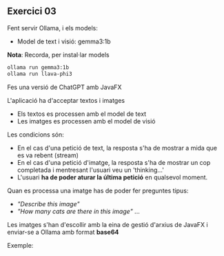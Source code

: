 ## Exercici 03

Fent servir Ollama, i els models:

- Model de text i visió: gemma3:1b

**Nota**: Recorda, per instal·lar models
```bash
ollama run gemma3:1b
ollama run llava-phi3
```

Fes una versió de ChatGPT amb JavaFX

L'aplicació ha d'acceptar textos i imatges

- Els textos es processen amb el model de text
- Les imatges es processen amb el model de visió

Les condicions són:

- En el cas d'una petició de text, la resposta s'ha de mostrar a mida que es va rebent (stream)
- En el cas d'una petició d'imatge, la resposta s'ha de mostrar un cop completada i mentresant l'usuari veu un 'thinking...'
- L'usuari **ha de poder aturar la última petició** en qualsevol moment.

Quan es processa una imatge has de poder fer preguntes tipus: 

- *"Describe this image"*
- *"How many cats are there in this image"*
...

Les imatges s'han d'escollir amb la eina de gestió d'arxius de JavaFX i enviar-se a Ollama amb format **base64**

Exemple:

<br/>
<center><img src="./assets/xatIeti.png" style="max-height: 400px" alt="">
<br/></center>
<br/>
<br/>

